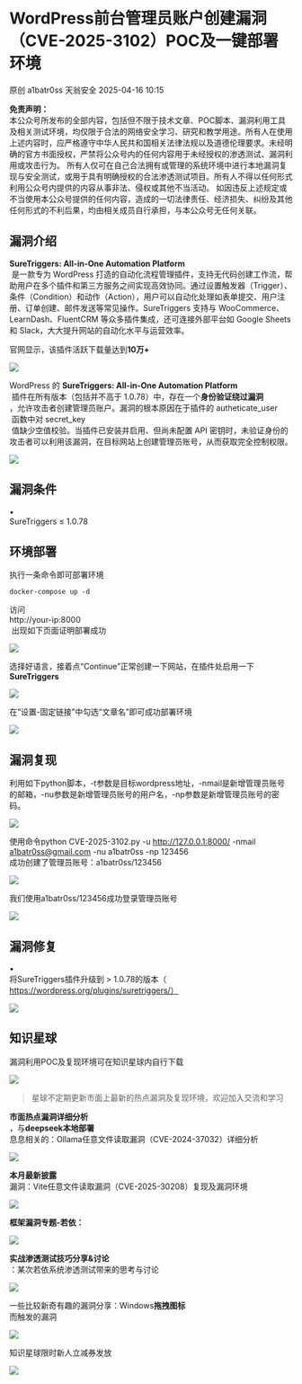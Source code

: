 #  WordPress前台管理员账户创建漏洞（CVE-2025-3102）POC及一键部署环境   
原创 a1batr0ss  天翁安全   2025-04-16 10:15  
  
**免责声明：**  
本公众号所发布的全部内容，包括但不限于技术文章、POC脚本、漏洞利用工具及相关测试环境，均仅限于合法的网络安全学习、研究和教学用途。所有人在使用上述内容时，应严格遵守中华人民共和国相关法律法规以及道德伦理要求。未经明确的官方书面授权，严禁将公众号内的任何内容用于未经授权的渗透测试、漏洞利用或攻击行为。 所有人仅可在自己合法拥有或管理的系统环境中进行本地漏洞复现与安全测试，或用于具有明确授权的合法渗透测试项目。所有人不得以任何形式利用公众号内提供的内容从事非法、侵权或其他不当活动。 如因违反上述规定或不当使用本公众号提供的任何内容，造成的一切法律责任、经济损失、纠纷及其他任何形式的不利后果，均由相关成员自行承担，与本公众号无任何关联。  
## 漏洞介绍  
  
**SureTriggers: All-in-One Automation Platform**  
 是一款专为 WordPress 打造的自动化流程管理插件，支持无代码创建工作流，帮助用户在多个插件和第三方服务之间实现高效协同。通过设置触发器（Trigger）、条件（Condition）和动作（Action），用户可以自动化处理如表单提交、用户注册、订单创建、邮件发送等常见操作。SureTriggers 支持与 WooCommerce、LearnDash、FluentCRM 等众多插件集成，还可连接外部平台如 Google Sheets 和 Slack，大大提升网站的自动化水平与运营效率。  
  
官网显示，该插件活跃下载量达到**10万+**  
  
![](https://mmbiz.qpic.cn/sz_mmbiz_png/I2eHcAFia5S7dAMDLicGo7GgPO014ZdD3YgXyOr76I0p7GTuQtAtSBaepPCRnicF8cvLtQIVhoOgBqKeOVUOvA85g/640?wx_fmt=png&from=appmsg "")  
  
WordPress 的 **SureTriggers: All-in-One Automation Platform**  
 插件在所有版本（包括并不高于 1.0.78）中，存在一个**身份验证绕过漏洞**  
，允许攻击者创建管理员账户。漏洞的根本原因在于插件的 autheticate_user  
 函数中对 secret_key  
 值缺少空值校验。当插件已安装并启用、但尚未配置 API 密钥时，未验证身份的攻击者可以利用该漏洞，在目标网站上创建管理员账号，从而获取完全控制权限。  
  
![](https://mmbiz.qpic.cn/sz_mmbiz_png/I2eHcAFia5S7dAMDLicGo7GgPO014ZdD3Y8B8uP0qnsNKgq06jIsHNsKvusPrS0zxq6Sc9HWPc9k4P4WyxjGWsow/640?wx_fmt=png&from=appmsg "")  
## 漏洞条件  
  
•  
SureTriggers ≤ 1.0.78  
## 环境部署  
  
执行一条命令即可部署环境  
```
docker-compose up -d
```  
  
访问   
http://your-ip:8000  
 出现如下页面证明部署成功  
  
![](https://mmbiz.qpic.cn/sz_mmbiz_png/I2eHcAFia5S7dAMDLicGo7GgPO014ZdD3YaiaL7jbYsRYiarZxC0hXAfhn9ibuDKgnlUNEITcJU5mU8K2SxOIGibaFhQ/640?wx_fmt=png&from=appmsg "")  
  
选择好语言，接着点“Continue”正常创建一下网站，在插件处启用一下**SureTriggers**  
  
![](https://mmbiz.qpic.cn/sz_mmbiz_png/I2eHcAFia5S7dAMDLicGo7GgPO014ZdD3Y44dCfOicG5MTiceZIIoSrQEX9HEGic6BZ3q4nkjzBLVpLDeWlkyWjSnvQ/640?wx_fmt=png&from=appmsg "")  
  
在“设置-固定链接”中勾选“文章名”即可成功部署环境  
  
![](https://mmbiz.qpic.cn/sz_mmbiz_png/I2eHcAFia5S7dAMDLicGo7GgPO014ZdD3YmzUudibiazficibvUbKj2Zz6ftRGibI1JUfzcyKPc9Lic1uX5Avy6YpSsiaZQ/640?wx_fmt=png&from=appmsg "")  
## 漏洞复现  
  
利用如下python脚本，-t参数是目标wordpress地址，-nmail是新增管理员账号的邮箱，-nu参数是新增管理员账号的用户名，-np参数是新增管理员账号的密码。  
  
![](https://mmbiz.qpic.cn/sz_mmbiz_png/I2eHcAFia5S7dAMDLicGo7GgPO014ZdD3YNNBqKgvYMYFRtEMvdUqnqwnmSvIBj30BaVJbPvdW7xsyGgnbY0l0lw/640?wx_fmt=png&from=appmsg "")  
  
使用命令python CVE-2025-3102.py -u http://127.0.0.1:8000/ -nmail a1batr0ss@gmail.com -nu a1batr0ss -np 123456  
成功创建了管理员账号：a1batr0ss/123456  
  
![](https://mmbiz.qpic.cn/sz_mmbiz_png/I2eHcAFia5S7dAMDLicGo7GgPO014ZdD3YW34u8chJYZ6Me03CNhcvxXUAV8WiaGgZbHBT7SoiaSPMricXxAiayTRlibg/640?wx_fmt=png&from=appmsg "")  
  
我们使用a1batr0ss/123456成功登录管理员账号  
  
![](https://mmbiz.qpic.cn/sz_mmbiz_png/I2eHcAFia5S7dAMDLicGo7GgPO014ZdD3YzRAjodKicEI643pUicOXB6Tc8K8wFNJlwHsv2XXEibzML4hgaBcHj01DQ/640?wx_fmt=png&from=appmsg "")  
## 漏洞修复  
  
•  
将SureTriggers插件升级到 > 1.0.78的版本（  
https://wordpress.org/plugins/suretriggers/）  
  
![](https://mmbiz.qpic.cn/sz_mmbiz_png/I2eHcAFia5S7dAMDLicGo7GgPO014ZdD3YHvQv7icXZZuuNdO8XFibNTYSJcqDsQrEVMRK97k4zGXDmQ2VK78hf7XA/640?wx_fmt=png&from=appmsg "")  
## 知识星球  
  
漏洞利用POC及复现环境可在知识星球内自行下载  
  
![](https://mmbiz.qpic.cn/sz_mmbiz_png/I2eHcAFia5S7dAMDLicGo7GgPO014ZdD3Yh41GIIDLl00vT63lLfBaZcgbODmd6Tg36QPgSxIo3BicQ4vjKK3vUIQ/640?wx_fmt=png&from=appmsg "")  
> 星球不定期更新市面上最新的热点漏洞及复现环境，欢迎加入交流和学习  
  
  
**市面热点漏洞详细分析**  
，与**deepseek本地部署**  
息息相关的：Ollama任意文件读取漏洞（CVE-2024-37032）详细分析  
  
![](https://mmbiz.qpic.cn/sz_mmbiz_png/I2eHcAFia5S7dAMDLicGo7GgPO014ZdD3YIV1AUQknSYHJk61hbQfgcaMjTpbPcvL2QQKtkg849vKGLtA2oicg4Uw/640?wx_fmt=png&from=appmsg "")  
  
**本月最新披露**  
漏洞：Vite任意文件读取漏洞（CVE-2025-30208）复现及漏洞环境  
  
![](https://mmbiz.qpic.cn/sz_mmbiz_png/I2eHcAFia5S7dAMDLicGo7GgPO014ZdD3YxCVkiblh9LndtLCR0BiaicuCcz2klWiaC4kIhWqibBN9FFn8ABuiaV6SG4cw/640?wx_fmt=png&from=appmsg "")  
  
**框架漏洞专题-若依：**  
  
![](https://mmbiz.qpic.cn/sz_mmbiz_png/I2eHcAFia5S7dAMDLicGo7GgPO014ZdD3YC0wzDDp5DZhwn3o7kSCicIybZablyDWkYOqebjyGJc7ko0w4MsOdPJA/640?wx_fmt=png&from=appmsg "")  
  
**实战渗透测试技巧分享&讨论**  
：某次若依系统渗透测试带来的思考与讨论  
  
![](https://mmbiz.qpic.cn/sz_mmbiz_png/I2eHcAFia5S7dAMDLicGo7GgPO014ZdD3YSxTUwZIiasy1ImxQTX2hA42wnOWXuRsUswoyL1JfdwHArFV8WFUIs9A/640?wx_fmt=png&from=appmsg "")  
  
一些比较新奇有趣的漏洞分享：Windows**拖拽图标**  
而触发的漏洞  
  
![](https://mmbiz.qpic.cn/sz_mmbiz_png/I2eHcAFia5S7dAMDLicGo7GgPO014ZdD3YUKreicYDf4wYMU9vLRU6S5mPAkY0T3uq4QfbA1icbzEuYLsLr6YwvTIA/640?wx_fmt=png&from=appmsg "")  
  
知识星球限时新人立减券发放  
  
![](https://mmbiz.qpic.cn/sz_mmbiz_png/I2eHcAFia5S7dAMDLicGo7GgPO014ZdD3Y8rvCntPBZEVWDd70hterFfVV9GduZ7BcFLHb617L4YJcHhbSY4VhIw/640?wx_fmt=png&from=appmsg "")  
  
  
